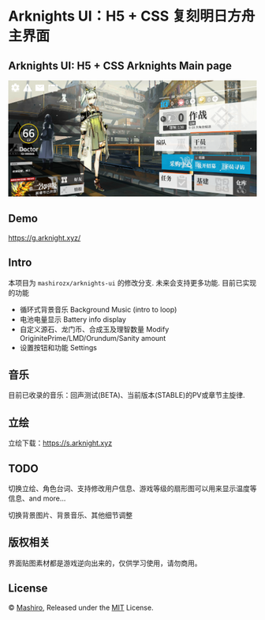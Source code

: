 # Arknights UI：H5 + CSS 复刻明日方舟主界面
## Arknights UI: H5 + CSS Arknights Main page
![screenshot](screenshot.png)

## Demo
<https://g.arknight.xyz/>

## Intro
本项目为 `mashirozx/arknights-ui` 的修改分支. 未来会支持更多功能.
目前已实现的功能
* 循环式背景音乐 Background Music (intro to loop)
* 电池电量显示 Battery info display
* 自定义源石、龙门币、合成玉及理智数量 Modify OriginitePrime/LMD/Orundum/Sanity amount
* 设置按钮和功能 Settings

## 音乐
目前已收录的音乐：回声测试(BETA)、当前版本(STABLE)的PV或章节主旋律.


## 立绘
立绘下载：<https://s.arknight.xyz>

## TODO
切换立绘、角色台词、支持修改用户信息、游戏等级的扇形图可以用来显示温度等信息、and more...

切换背景图片、背景音乐、其他细节调整

## 版权相关
界面贴图素材都是游戏逆向出来的，仅供学习使用，请勿商用。

## License
© [Mashiro](https://github.com/mashirozx/), Released under the [MIT](https://github.com/mashirozx/arknights-ui/blob/master/LICENSE) License.
